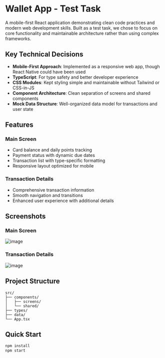 # Wallet App - Test Task

A mobile-first React application demonstrating clean code practices and modern web development skills. Built as a test task, we chose to focus on core functionality and maintainable architecture rather than using complex frameworks.

## Key Technical Decisions

- **Mobile-First Approach**: Implemented as a responsive web app, though React Native could have been used
- **TypeScript**: For type safety and better developer experience
- **CSS Modules**: Kept styling simple and maintainable without Tailwind or CSS-in-JS
- **Component Architecture**: Clean separation of screens and shared components
- **Mock Data Structure**: Well-organized data model for transactions and user state

## Features

### Main Screen
- Card balance and daily points tracking
- Payment status with dynamic due dates
- Transaction list with type-specific formatting
- Responsive layout optimized for mobile

### Transaction Details
- Comprehensive transaction information
- Smooth navigation and transitions
- Enhanced user experience with additional details

## Screenshots

### Main Screen
![image](https://github.com/user-attachments/assets/2ef91146-2e4d-4c82-86e0-62836672ae5f)

### Transaction Details
![image](https://github.com/user-attachments/assets/246cce17-3fdf-48d4-9308-bac37c4c55cd)

## Project Structure
```
src/
├── components/
│   ├── screens/
│   └── shared/
├── types/
├── data/
└── App.tsx
```

## Quick Start
```bash
npm install
npm start
```
